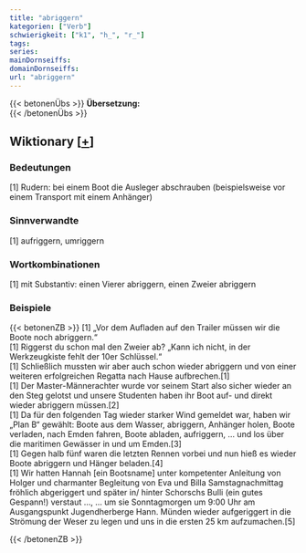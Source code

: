 ```yaml
---
title: "abriggern"
kategorien: ["Verb"]
schwierigkeit: ["k1", "h_", "r_"]
tags:
series:
mainDornseiffs:
domainDornseiffs:
url: "abriggern"
---
```


{{< betonenÜbs >}}
**Übersetzung:**  
{{< /betonenÜbs >}}

## Wiktionary [[+](https://de.wiktionary.org/wiki/abriggern)]

### Bedeutungen
[1] Rudern: bei einem Boot die Ausleger abschrauben (beispielsweise vor einem Transport mit einem Anhänger)  

### Sinnverwandte
[1] aufriggern, umriggern  

### Wortkombinationen
[1] mit Substantiv: einen Vierer abriggern, einen Zweier abriggern  

### Beispiele
{{< betonenZB >}}
[1] „Vor dem Aufladen auf den Trailer müssen wir die Boote noch abriggern.“  
[1] Riggerst du schon mal den Zweier ab? „Kann ich nicht, in der Werkzeugkiste fehlt der 10er Schlüssel.“  
[1] Schließlich mussten wir aber auch schon wieder abriggern und von einer weiteren erfolgreichen Regatta nach Hause aufbrechen.[1]  
[1] Der Master-Männerachter wurde vor seinem Start also sicher wieder an den Steg gelotst und unsere Studenten haben ihr Boot auf- und direkt wieder abriggern müssen.[2]  
[1] Da für den folgenden Tag wieder starker Wind gemeldet war, haben wir „Plan B“ gewählt: Boote aus dem Wasser, abriggern, Anhänger holen, Boote verladen, nach Emden fahren, Boote abladen, aufriggern, … und los über die maritimen Gewässer in und um Emden.[3]  
[1] Gegen halb fünf waren die letzten Rennen vorbei und nun hieß es wieder Boote abriggern und Hänger beladen.[4]  
[1] Wir hatten Hannah [ein Bootsname] unter kompetenter Anleitung von Holger und charmanter Begleitung von Eva und Billa Samstagnachmittag fröhlich abgeriggert und später in/ hinter Schorschs Bulli (ein gutes Gespann!) verstaut …, … um sie Sonntagmorgen um 9:00 Uhr am Ausgangspunkt Jugendherberge Hann. Münden wieder aufgeriggert in die Strömung der Weser zu legen und uns in die ersten 25 km aufzumachen.[5]  

{{< /betonenZB >}}

